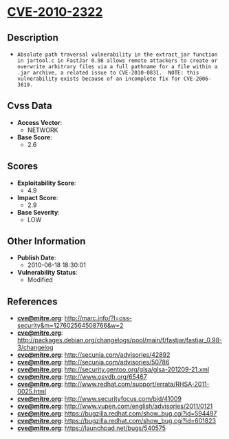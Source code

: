 
# [CVE-2010-2322](http://marc.info/?l=oss-security&m=127602564508766&w=2)

## Description

- `Absolute path traversal vulnerability in the extract_jar function in jartool.c in FastJar 0.98 allows remote attackers to create or overwrite arbitrary files via a full pathname for a file within a .jar archive, a related issue to CVE-2010-0831.  NOTE: this vulnerability exists because of an incomplete fix for CVE-2006-3619.`

## Cvss Data

- **Access Vector**:
  - NETWORK
- **Base Score**:
  - 2.6

## Scores

- **Exploitability Score**:
  - 4.9
- **Impact Score**:
  - 2.9
- **Base Severity**:
  - LOW

## Other Information

- **Publish Date**:
  - 2010-06-18 18:30:01
- **Vulnerability Status**:
  - Modified

## References

- **cve@mitre.org**: http://marc.info/?l=oss-security&m=127602564508766&w=2
- **cve@mitre.org**: http://packages.debian.org/changelogs/pool/main/f/fastjar/fastjar_0.98-3/changelog
- **cve@mitre.org**: http://secunia.com/advisories/42892
- **cve@mitre.org**: http://secunia.com/advisories/50786
- **cve@mitre.org**: http://security.gentoo.org/glsa/glsa-201209-21.xml
- **cve@mitre.org**: http://www.osvdb.org/65467
- **cve@mitre.org**: http://www.redhat.com/support/errata/RHSA-2011-0025.html
- **cve@mitre.org**: http://www.securityfocus.com/bid/41009
- **cve@mitre.org**: http://www.vupen.com/english/advisories/2011/0121
- **cve@mitre.org**: https://bugzilla.redhat.com/show_bug.cgi?id=594497
- **cve@mitre.org**: https://bugzilla.redhat.com/show_bug.cgi?id=601823
- **cve@mitre.org**: https://launchpad.net/bugs/540575

